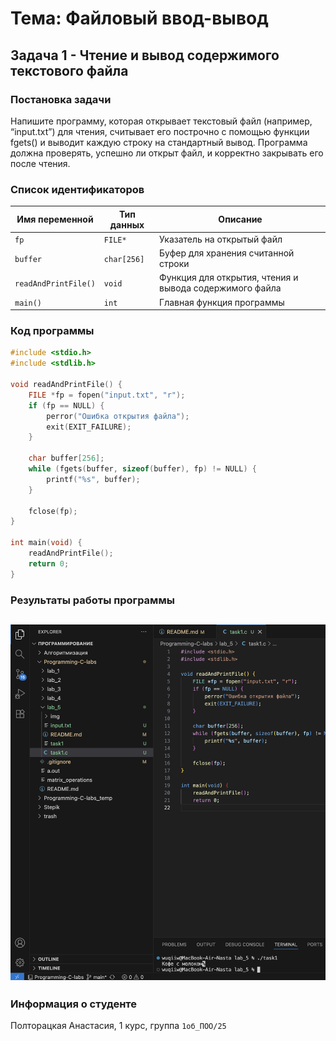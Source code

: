 # Тема: Файловый ввод-вывод
## Задача 1 - Чтение и вывод содержимого текстового файла

### Постановка задачи
Напишите программу, которая открывает текстовый файл (например, “input.txt”) для чтения, считывает его построчно с помощью функции fgets() и выводит каждую строку на стандартный вывод. Программа должна проверять,
успешно ли открыт файл, и корректно закрывать его после чтения.

### Список идентификаторов

| Имя переменной | Тип данных | Описание |
|----------------|-------------|-----------|
| `fp` | `FILE*` | Указатель на открытый файл |
| `buffer` | `char[256]` | Буфер для хранения считанной строки |
| `readAndPrintFile()` | `void` | Функция для открытия, чтения и вывода содержимого файла |
| `main()` | `int` | Главная функция программы |

### Код программы

```c
#include <stdio.h>
#include <stdlib.h>

void readAndPrintFile() {
    FILE *fp = fopen("input.txt", "r");
    if (fp == NULL) {
        perror("Ошибка открытия файла");
        exit(EXIT_FAILURE);
    }

    char buffer[256];
    while (fgets(buffer, sizeof(buffer), fp) != NULL) {
        printf("%s", buffer);
    }

    fclose(fp);
}

int main(void) {
    readAndPrintFile();
    return 0;
}
```

### Результаты работы программы  
![result 1](./img/task1.png)
--- 
### Информация о студенте  
Полторацкая Анастасия, 1 курс, группа `1об_ПОО/25`